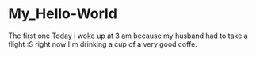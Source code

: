 # My_Hello-World
The first one
Today i woke up at 3 am because my husband had to take a flight :S right now I´m drinking a cup of a very good coffe.
